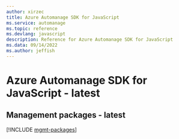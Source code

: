 ```yaml
---
author: xirzec
title: Azure Automanage SDK for JavaScript
ms.service: automanage
ms.topic: reference
ms.devlang: javascript
description: Reference for Azure Automanage SDK for JavaScript
ms.data: 09/14/2022
ms.author: jeffish
---
```

# Azure Automanage SDK for JavaScript - latest

## Management packages - latest
[!INCLUDE [mgmt-packages](automanage-mgmt-index.md)]